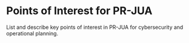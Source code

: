# Points of Interest for PR-JUA

List and describe key points of interest in PR-JUA for cybersecurity and operational planning.
